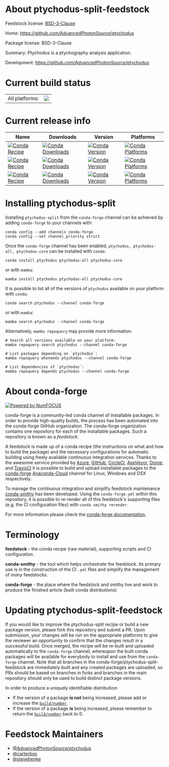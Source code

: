 About ptychodus-split-feedstock
===============================

Feedstock license: [BSD-3-Clause](https://github.com/conda-forge/ptychodus-feedstock/blob/main/LICENSE.txt)

Home: https://github.com/AdvancedPhotonSource/ptychodus

Package license: BSD-3-Clause

Summary: Ptychodus is a ptychography analysis application.

Development: https://github.com/AdvancedPhotonSource/ptychodus

Current build status
====================


<table><tr><td>All platforms:</td>
    <td>
      <a href="https://dev.azure.com/conda-forge/feedstock-builds/_build/latest?definitionId=16348&branchName=main">
        <img src="https://dev.azure.com/conda-forge/feedstock-builds/_apis/build/status/ptychodus-feedstock?branchName=main">
      </a>
    </td>
  </tr>
</table>

Current release info
====================

| Name | Downloads | Version | Platforms |
| --- | --- | --- | --- |
| [![Conda Recipe](https://img.shields.io/badge/recipe-ptychodus-green.svg)](https://anaconda.org/conda-forge/ptychodus) | [![Conda Downloads](https://img.shields.io/conda/dn/conda-forge/ptychodus.svg)](https://anaconda.org/conda-forge/ptychodus) | [![Conda Version](https://img.shields.io/conda/vn/conda-forge/ptychodus.svg)](https://anaconda.org/conda-forge/ptychodus) | [![Conda Platforms](https://img.shields.io/conda/pn/conda-forge/ptychodus.svg)](https://anaconda.org/conda-forge/ptychodus) |
| [![Conda Recipe](https://img.shields.io/badge/recipe-ptychodus--all-green.svg)](https://anaconda.org/conda-forge/ptychodus-all) | [![Conda Downloads](https://img.shields.io/conda/dn/conda-forge/ptychodus-all.svg)](https://anaconda.org/conda-forge/ptychodus-all) | [![Conda Version](https://img.shields.io/conda/vn/conda-forge/ptychodus-all.svg)](https://anaconda.org/conda-forge/ptychodus-all) | [![Conda Platforms](https://img.shields.io/conda/pn/conda-forge/ptychodus-all.svg)](https://anaconda.org/conda-forge/ptychodus-all) |
| [![Conda Recipe](https://img.shields.io/badge/recipe-ptychodus--core-green.svg)](https://anaconda.org/conda-forge/ptychodus-core) | [![Conda Downloads](https://img.shields.io/conda/dn/conda-forge/ptychodus-core.svg)](https://anaconda.org/conda-forge/ptychodus-core) | [![Conda Version](https://img.shields.io/conda/vn/conda-forge/ptychodus-core.svg)](https://anaconda.org/conda-forge/ptychodus-core) | [![Conda Platforms](https://img.shields.io/conda/pn/conda-forge/ptychodus-core.svg)](https://anaconda.org/conda-forge/ptychodus-core) |

Installing ptychodus-split
==========================

Installing `ptychodus-split` from the `conda-forge` channel can be achieved by adding `conda-forge` to your channels with:

```
conda config --add channels conda-forge
conda config --set channel_priority strict
```

Once the `conda-forge` channel has been enabled, `ptychodus, ptychodus-all, ptychodus-core` can be installed with `conda`:

```
conda install ptychodus ptychodus-all ptychodus-core
```

or with `mamba`:

```
mamba install ptychodus ptychodus-all ptychodus-core
```

It is possible to list all of the versions of `ptychodus` available on your platform with `conda`:

```
conda search ptychodus --channel conda-forge
```

or with `mamba`:

```
mamba search ptychodus --channel conda-forge
```

Alternatively, `mamba repoquery` may provide more information:

```
# Search all versions available on your platform:
mamba repoquery search ptychodus --channel conda-forge

# List packages depending on `ptychodus`:
mamba repoquery whoneeds ptychodus --channel conda-forge

# List dependencies of `ptychodus`:
mamba repoquery depends ptychodus --channel conda-forge
```


About conda-forge
=================

[![Powered by
NumFOCUS](https://img.shields.io/badge/powered%20by-NumFOCUS-orange.svg?style=flat&colorA=E1523D&colorB=007D8A)](https://numfocus.org)

conda-forge is a community-led conda channel of installable packages.
In order to provide high-quality builds, the process has been automated into the
conda-forge GitHub organization. The conda-forge organization contains one repository
for each of the installable packages. Such a repository is known as a *feedstock*.

A feedstock is made up of a conda recipe (the instructions on what and how to build
the package) and the necessary configurations for automatic building using freely
available continuous integration services. Thanks to the awesome service provided by
[Azure](https://azure.microsoft.com/en-us/services/devops/), [GitHub](https://github.com/),
[CircleCI](https://circleci.com/), [AppVeyor](https://www.appveyor.com/),
[Drone](https://cloud.drone.io/welcome), and [TravisCI](https://travis-ci.com/)
it is possible to build and upload installable packages to the
[conda-forge](https://anaconda.org/conda-forge) [Anaconda-Cloud](https://anaconda.org/)
channel for Linux, Windows and OSX respectively.

To manage the continuous integration and simplify feedstock maintenance
[conda-smithy](https://github.com/conda-forge/conda-smithy) has been developed.
Using the ``conda-forge.yml`` within this repository, it is possible to re-render all of
this feedstock's supporting files (e.g. the CI configuration files) with ``conda smithy rerender``.

For more information please check the [conda-forge documentation](https://conda-forge.org/docs/).

Terminology
===========

**feedstock** - the conda recipe (raw material), supporting scripts and CI configuration.

**conda-smithy** - the tool which helps orchestrate the feedstock.
                   Its primary use is in the construction of the CI ``.yml`` files
                   and simplify the management of *many* feedstocks.

**conda-forge** - the place where the feedstock and smithy live and work to
                  produce the finished article (built conda distributions)


Updating ptychodus-split-feedstock
==================================

If you would like to improve the ptychodus-split recipe or build a new
package version, please fork this repository and submit a PR. Upon submission,
your changes will be run on the appropriate platforms to give the reviewer an
opportunity to confirm that the changes result in a successful build. Once
merged, the recipe will be re-built and uploaded automatically to the
`conda-forge` channel, whereupon the built conda packages will be available for
everybody to install and use from the `conda-forge` channel.
Note that all branches in the conda-forge/ptychodus-split-feedstock are
immediately built and any created packages are uploaded, so PRs should be based
on branches in forks and branches in the main repository should only be used to
build distinct package versions.

In order to produce a uniquely identifiable distribution:
 * If the version of a package **is not** being increased, please add or increase
   the [``build/number``](https://docs.conda.io/projects/conda-build/en/latest/resources/define-metadata.html#build-number-and-string).
 * If the version of a package **is** being increased, please remember to return
   the [``build/number``](https://docs.conda.io/projects/conda-build/en/latest/resources/define-metadata.html#build-number-and-string)
   back to 0.

Feedstock Maintainers
=====================

* [@AdvancedPhotonSource/ptychodus](https://github.com/AdvancedPhotonSource/ptychodus/)
* [@carterbox](https://github.com/carterbox/)
* [@stevehenke](https://github.com/stevehenke/)

